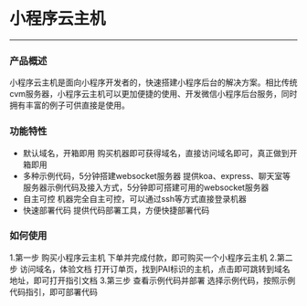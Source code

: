 # 小程序云主机
---
### 产品概述
小程序云主机是面向小程序开发者的，快速搭建小程序后台的解决方案。相比传统cvm服务器，小程序云主机可以更加便捷的使用、开发微信小程序后台服务，同时拥有丰富的例子可供直接是使用。

### 功能特性

- 默认域名，开箱即用
  购买机器即可获得域名，直接访问域名即可，真正做到开箱即用
- 多种示例代码，5分钟搭建websocket服务器
  提供koa、express、聊天室等服务器示例代码及接入方式，5分钟即可搭建可用的websocket服务器
- 自主可控
  机器完全自主可控，可以通过ssh等方式直接登录机器
- 快速部署代码
  提供代码部署工具，方便快捷部署代码

### 如何使用
1.第一步  购买小程序云主机
下单并完成付款，即可购买一个小程序云主机
2.第二步  访问域名，体验文档
打开订单页，找到PAI标识的主机，点击即可跳转到域名地址，即可打开指引文档
3.第三步 查看示例代码并部署
选择示例代码，按照示例代码指引，即可部署代码
